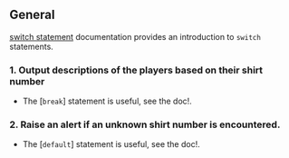 ## General

[switch statement][switch-statement] documentation provides an introduction to `switch` statements.

### 1. Output descriptions of the players based on their shirt number

- The [`break`] statement is useful, see the doc!.

### 2. Raise an alert if an unknown shirt number is encountered.

- The [`default`] statement is useful, see the doc!.

[switch-statement]: https://docs.oracle.com/javase/tutorial/java/nutsandbolts/switch.html
